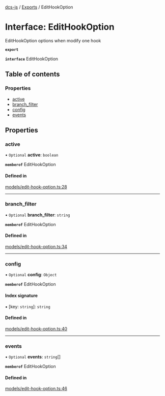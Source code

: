 [dcs-js](../README.md) / [Exports](../modules.md) / EditHookOption

# Interface: EditHookOption

EditHookOption options when modify one hook

**`export`**

**`interface`** EditHookOption

## Table of contents

### Properties

- [active](EditHookOption.md#active)
- [branch\_filter](EditHookOption.md#branch_filter)
- [config](EditHookOption.md#config)
- [events](EditHookOption.md#events)

## Properties

### <a id="active" name="active"></a> active

• `Optional` **active**: `boolean`

**`memberof`** EditHookOption

#### Defined in

[models/edit-hook-option.ts:28](https://github.com/unfoldingWord/dcs-js/blob/dd84989/models/edit-hook-option.ts#L28)

___

### <a id="branch_filter" name="branch_filter"></a> branch\_filter

• `Optional` **branch\_filter**: `string`

**`memberof`** EditHookOption

#### Defined in

[models/edit-hook-option.ts:34](https://github.com/unfoldingWord/dcs-js/blob/dd84989/models/edit-hook-option.ts#L34)

___

### <a id="config" name="config"></a> config

• `Optional` **config**: `Object`

**`memberof`** EditHookOption

#### Index signature

▪ [key: `string`]: `string`

#### Defined in

[models/edit-hook-option.ts:40](https://github.com/unfoldingWord/dcs-js/blob/dd84989/models/edit-hook-option.ts#L40)

___

### <a id="events" name="events"></a> events

• `Optional` **events**: `string`[]

**`memberof`** EditHookOption

#### Defined in

[models/edit-hook-option.ts:46](https://github.com/unfoldingWord/dcs-js/blob/dd84989/models/edit-hook-option.ts#L46)
